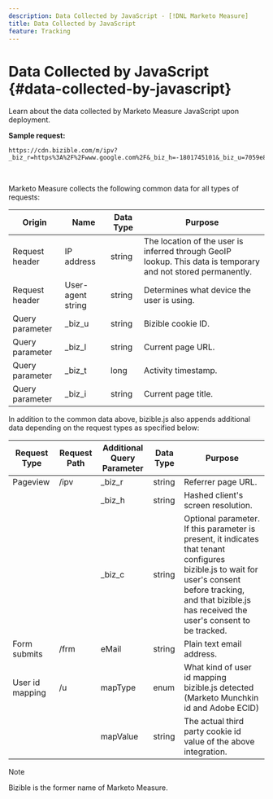 ```yaml
---
description: Data Collected by JavaScript - [!DNL Marketo Measure]
title: Data Collected by JavaScript
feature: Tracking
---
```

# Data Collected by JavaScript {#data-collected-by-javascript}

Learn about the data collected by Marketo Measure JavaScript upon deployment.

**Sample request:**

```
https://cdn.bizible.com/m/ipv?_biz_r=https%3A%2F%2Fwww.google.com%2F&_biz_h=-1801745101&_biz_u=7059e81415f34f7bbaf40fe32fdcba21&_biz_s=8cbeed&_biz_l=https%3A%2F%2Fwww.zendesk.com%2Fservice%2F&_biz_t=1676483822155&_biz_i=Customer%20service%20software%20for%20the%20best%20customer%20experiences%20%7C%20Zendesk&_biz_n=0&rnd=235938&cdn_o=a&_biz_z=1676483822155
```

<br>

Marketo Measure collects the following common data for all types of requests:

<table>
<thead>
  <tr>
    <th>Origin</th>
    <th>Name</th>
    <th>Data Type</th>
    <th>Purpose</th>
  </tr>
</thead>
<tbody>
  <tr>
    <td>Request header</td>
    <td>IP address</td>
    <td>string</td>
    <td>The location of the user is inferred through GeoIP lookup. This data is temporary and not stored permanently.</td>
  </tr>
  <tr>
    <td>Request header</td>
    <td>User-agent string</td>
    <td>string</td>
    <td>Determines what device the user is using.</td>
  </tr>
  <tr>
    <td>Query parameter</td>
    <td>_biz_u</td>
    <td>string</td>
    <td>Bizible cookie ID.</td>
  </tr>
  <tr>
    <td>Query parameter</td>
    <td>_biz_l</td>
    <td>string</td>
    <td>Current page URL.</td>
  </tr>
  <tr>
    <td>Query parameter</td>
    <td>_biz_t</td>
    <td>long</td>
    <td>Activity timestamp.</td>
  </tr>
  <tr>
    <td>Query parameter</td>
    <td>_biz_i</td>
    <td>string</td>
    <td>Current page title.</td>
  </tr>
</tbody>
</table>

In addition to the common data above, bizible.js also appends additional data depending on the request types as specified below:

<table>
<thead>
  <tr>
    <th>Request Type</th>
    <th>Request Path</th>
    <th>Additional Query Parameter</th>
    <th>Data Type</th>
    <th>Purpose</th>
  </tr>
</thead>
<tbody>
  <tr>
    <td>Pageview</td>
    <td>/ipv</td>
    <td>_biz_r</td>
    <td>string</td>
    <td>Referrer page URL.</td>
  </tr>
  <tr>
    <td></td>
    <td></td>
    <td>_biz_h</td>
    <td>string</td>
    <td>Hashed client's screen resolution.</td>
  </tr>
  <tr>
    <td></td>
    <td></td>
    <td>_biz_c</td>
    <td>string</td>
    <td>Optional parameter. If this parameter is present, it indicates that tenant configures bizible.js to wait for user's consent before tracking, and that bizible.js has received the user's consent to be tracked.</td>
  </tr>
  <tr>
    <td>Form submits</td>
    <td>/frm</td>
    <td>eMail</td>
    <td>string</td>
    <td>Plain text email address.</td>
  </tr>
  <tr>
    <td>User id mapping</td>
    <td>/u</td>
    <td>mapType</td>
    <td>enum</td>
    <td>What kind of user id mapping bizible.js detected (Marketo Munchkin id and Adobe ECID)</td>
  </tr>
  <tr>
    <td></td>
    <td></td>
    <td>mapValue</td>
    <td>string</td>
    <td>The actual third party cookie id value of the above integration.</td>
  </tr>
</tbody>
</table>

>[!NOTE]
>
>Bizible is the former name of Marketo Measure.
